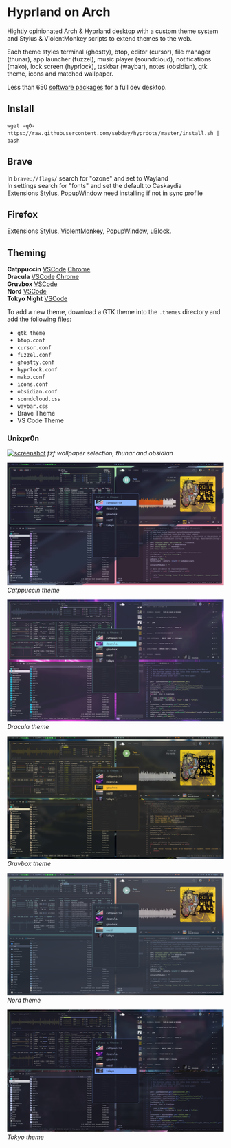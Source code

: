 # Hyprland on Arch

Hightly opinionated Arch & Hyprland desktop with a custom theme system and Stylus & ViolentMonkey scripts to extend themes to the web.

Each theme styles terminal (ghostty), btop, editor (cursor), file manager (thunar), app launcher (fuzzel), music player (soundcloud), notifications (mako), lock screen (hyprlock), taskbar (waybar), notes (obsidian), gtk theme, icons and matched wallpaper.

Less than 650 [software packages](https://raw.githubusercontent.com/sebday/hyprdots/refs/heads/master/packages.txt) for a full dev desktop.

## Install 

`wget -qO- https://raw.githubusercontent.com/sebday/hyprdots/master/install.sh | bash`

## Brave

In `brave://flags/` search for "ozone" and set to Wayland  
In settings search for "fonts" and set the default to Caskaydia  
Extensions [Stylus](https://chromewebstore.google.com/detail/stylus/clngdbkpkpeebahjckkjfobafhncgmne), 
[PopupWindow](https://chromewebstore.google.com/detail/popup-window/nnlippelgfbglbhiccffmnmlnhmbjjpe) need installing if not in sync profile

## Firefox

Extensions [Stylus](https://addons.mozilla.org/en-GB/firefox/addon/styl-us/),
[ViolentMonkey](https://addons.mozilla.org/en-US/firefox/addon/violentmonkey/), 
[PopupWindow](https://addons.mozilla.org/en-GB/firefox/addon/popup-window/), 
[uBlock](https://github.com/gorhill/uBlock#ublock-origin).

## Theming

**Catppuccin**
[VSCode](https://marketplace.visualstudio.com/items?itemName=Catppuccin.catppuccin-vsc)
[Chrome](https://chromewebstore.google.com/detail/catppuccin-chrome-theme-m/bkkmolkhemgaeaeggcmfbghljjjoofoh)  
**Dracula**
[VSCode](https://draculatheme.com/visual-studio-code)
[Chrome](https://chromewebstore.google.com/detail/dracula-chrome-theme/gfapcejdoghpoidkfodoiiffaaibpaem)  
**Gruvbox**
[VSCode](https://github.com/sainnhe/gruvbox-material-vscode)  
**Nord**
[VSCode](https://marketplace.visualstudio.com/items?itemName=arcticicestudio.nord-visual-studio-code)  
**Tokyo Night**
[VSCode](https://marketplace.visualstudio.com/items?itemName=enkia.tokyo-night)  

To add a new theme, download a GTK theme into the `.themes` directory and add the following files:

- `gtk theme`
- `btop.conf`
- `cursor.conf`
- `fuzzel.conf`
- `ghostty.conf`
- `hyprlock.conf`
- `mako.conf`
- `icons.conf`
- `obsidian.conf`
- `soundcloud.css`
- `waybar.css`
- Brave Theme
- VS Code Theme


### Unixpr0n

[![screenshot](https://raw.githubusercontent.com/sebday/hyprdots/refs/heads/master/.config/hypr/screens/hypr_dracula_screenshot1.png)](https://raw.githubusercontent.com/sebday/hyprdots/refs/heads/master/.config/hypr/screens/hypr_dracula_screenshot1.png)
*fzf wallpaper selection, thunar and obsidian*

[![screenshot](https://raw.githubusercontent.com/sebday/hyprdots/refs/heads/master/.config/hypr/screens/theme_catppuccin.png)](https://raw.githubusercontent.com/sebday/hyprdots/refs/heads/master/.config/hypr/screens/theme_catppuccin.png)
*Catppuccin theme*

[![screenshot](https://raw.githubusercontent.com/sebday/hyprdots/refs/heads/master/.config/hypr/screens/theme_dracula.png)](https://raw.githubusercontent.com/sebday/hyprdots/refs/heads/master/.config/hypr/screens/theme_dracula.png)
*Dracula theme*

[![screenshot](https://raw.githubusercontent.com/sebday/hyprdots/refs/heads/master/.config/hypr/screens/theme_gruvbox.png)](https://raw.githubusercontent.com/sebday/hyprdots/refs/heads/master/.config/hypr/screens/theme_gruvbox.png)
*Gruvbox theme*

[![screenshot](https://raw.githubusercontent.com/sebday/hyprdots/refs/heads/master/.config/hypr/screens/theme_nord.png)](https://raw.githubusercontent.com/sebday/hyprdots/refs/heads/master/.config/hypr/screens/theme_nord.png)
*Nord theme*

[![screenshot](https://raw.githubusercontent.com/sebday/hyprdots/refs/heads/master/.config/hypr/screens/theme_tokyo.png)](https://raw.githubusercontent.com/sebday/hyprdots/refs/heads/master/.config/hypr/screens/theme_tokyo.png)
*Tokyo theme*
